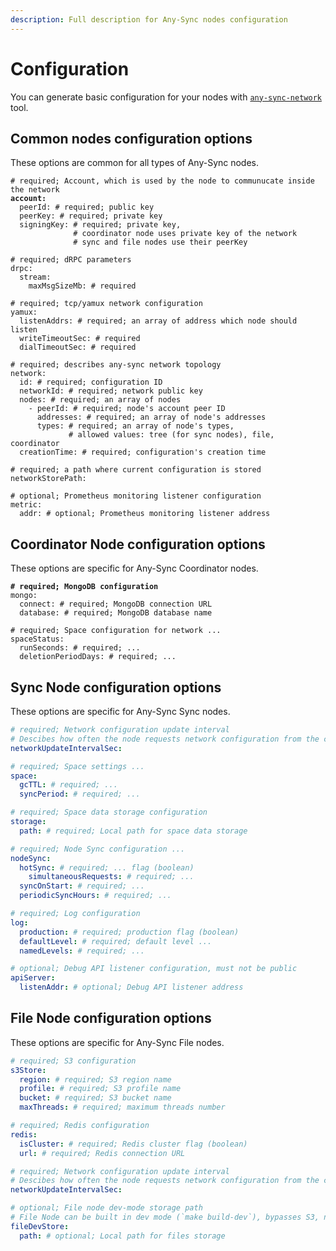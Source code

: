 ```yaml
---
description: Full description for Any-Sync nodes configuration
---
```


# Configuration

You can generate basic configuration for your nodes with [`any-sync-network`](https://github.com/anyproto/any-sync-tools) tool.

## Common nodes configuration options

These options are common for all types of Any-Sync nodes.

<pre class="language-yaml"><code class="lang-yaml"># required; Account, which is used by the node to communucate inside the network 
<strong>account: 
</strong>  peerId: # required; public key
  peerKey: # required; private key
  signingKey: # required; private key, 
              # coordinator node uses private key of the network
              # sync and file nodes use their peerKey

# required; dRPC parameters
drpc:
  stream:
    maxMsgSizeMb: # required

# required; tcp/yamux network configuration
yamux:
  listenAddrs: # required; an array of address which node should listen
  writeTimeoutSec: # required
  dialTimeoutSec: # required

# required; describes any-sync network topology
network:
  id: # required; configuration ID
  networkId: # required; network public key
  nodes: # required; an array of nodes
    - peerId: # required; node's account peer ID
      addresses: # required; an array of node's addresses
      types: # required; an array of node's types,
             # allowed values: tree (for sync nodes), file, coordinator
  creationTime: # required; configuration's creation time

# required; a path where current configuration is stored
networkStorePath: 

# optional; Prometheus monitoring listener configuration
metric:
  addr: # optional; Prometheus monitoring listener address
</code></pre>

## Coordinator Node configuration options

These options are specific for Any-Sync Coordinator nodes.

<pre class="language-yaml"><code class="lang-yaml"><strong># required; MongoDB configuration
</strong>mongo:
  connect: # required; MongoDB connection URL
  database: # required; MongoDB database name

# required; Space configuration for network ...
spaceStatus:
  runSeconds: # required; ...
  deletionPeriodDays: # required; ...
</code></pre>

## Sync Node configuration options

These options are specific for Any-Sync Sync nodes.

```yaml
# required; Network configuration update interval
# Descibes how often the node requests network configuration from the coordinator node
networkUpdateIntervalSec: 

# required; Space settings ...
space:
  gcTTL: # required; ...
  syncPeriod: # required; ...

# required; Space data storage configuration
storage:
  path: # required; Local path for space data storage

# required; Node Sync configuration ...
nodeSync:
  hotSync: # required; ... flag (boolean)
    simultaneousRequests: # required; ...
  syncOnStart: # required; ...
  periodicSyncHours: # required; ...

# required; Log configuration
log:
  production: # required; production flag (boolean)
  defaultLevel: # required; default level ...
  namedLevels: # required; ...

# optional; Debug API listener configuration, must not be public
apiServer:
  listenAddr: # optional; Debug API listener address
```

## File Node configuration options

These options are specific for Any-Sync File nodes.

```yaml
# required; S3 configuration
s3Store:
  region: # required; S3 region name
  profile: # required; S3 profile name
  bucket: # required; S3 bucket name
  maxThreads: # required; maximum threads number

# required; Redis configuration
redis:
  isCluster: # required; Redis cluster flag (boolean)
  url: # required; Redis connection URL

# required; Network configuration update interval
# Descibes how often the node requests network configuration from the coordinator node
networkUpdateIntervalSec:

# optional; File node dev-mode storage path
# File Node can be built in dev mode (`make build-dev`), bypasses S3, not reliable
fileDevStore:
  path: # optional; Local path for files storage
```
